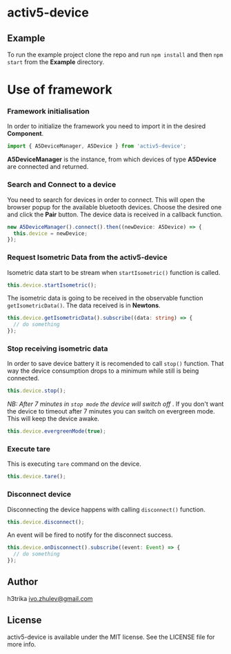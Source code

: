 # activ5-device

## Example

To run the example project clone the repo and run `npm install` and then `npm start` from the **Example** directory.

# Use of framework

### Framework initialisation
In order to initialize the framework you need to import it in the desired **Component**.

```typescript
import { A5DeviceManager, A5Device } from 'activ5-device';
```

**A5DeviceManager** is the instance, from which devices of type **A5Device** are connected and returned.

### Search and Connect to a device
You need to search for devices in order to connect. This will open the browser popup for the available bluetooth devices.
Choose the desired one and click the **Pair** button. The device data is received in a callback function.

```typescript
new A5DeviceManager().connect().then((newDevice: A5Device) => {
  this.device = newDevice;
});
```

### Request Isometric Data from the activ5-device
Isometric data start to be stream when `startIsometric()` function is called.
```typescript
this.device.startIsometric();
```

The isometric data is going to be received in the observable function `getIsometricData()`. The data received is in **Newtons**.
```typescript
this.device.getIsometricData().subscribe((data: string) => {
  // do something
});
```

### Stop receiving isometric data
In order to save device battery it is recomended to call `stop()` function. That way the device consumption drops to a minimum while still is being connected. 

```typescript
this.device.stop();
```
_NB: After 7 minutes in `stop mode` the device will switch off_ .
If you don't want the device to timeout after 7 minutes you can switch on evergreen mode. This will keep the device awake.

```typescript
this.device.evergreenMode(true);
```

### Execute tare
This is executing `tare` command on the device.
```typescript 
this.device.tare();
```

### Disconnect device
Disconnecting the device happens with calling `disconnect()` function.
```typescript 
this.device.disconnect();
```

An event will be fired to notify for the disconnect success. 
```typescript 
this.device.onDisconnect().subscribe((event: Event) => {
  // do something
});
```

## Author

h3trika ivo.zhulev@gmail.com

## License

activ5-device is available under the MIT license. See the LICENSE file for more info.
